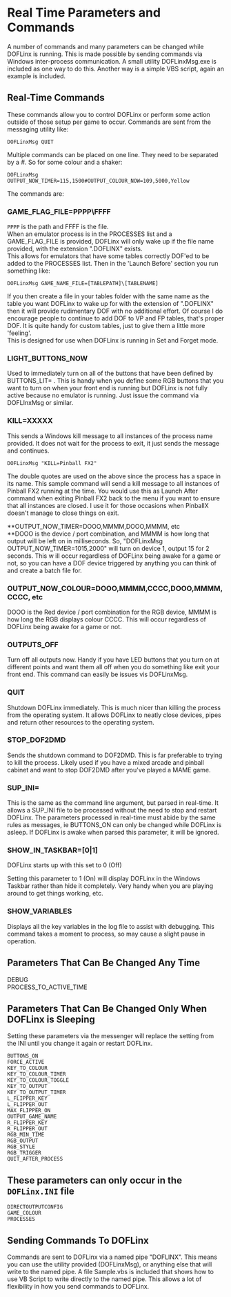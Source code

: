 # Real Time Parameters and Commands

A number of commands and many parameters can be changed while DOFLinx is
running. This is made possible by sending commands via Windows
inter-process communication. A small utility DOFLinxMsg.exe is included
as one way to do this. Another way is a simple VBS script, again an
example is included.

## Real-Time Commands

These commands allow you to control DOFLinx or perform some action
outside of those setup per game to occur. Commands are sent from the
messaging utility like:

```ascii
DOFLinxMsg QUIT
```

Multiple commands can be placed on one line. They need to be separated
by a #. So for some colour and a shaker:

```ascii
DOFLinxMsg
OUTPUT_NOW_TIMER=115,1500#OUTPUT_COLOUR_NOW=109,5000,Yellow
```

The commands are:

### GAME_FLAG_FILE=PPPP\FFFF

`PPPP` is the path and FFFF is the file.  
When an emulator process is in the PROCESSES list and a GAME_FLAG_FILE
is provided, DOFLinx will only wake up if the file name provided, with
the extension ".DOFLINX" exists.  
This allows for emulators that have some tables correctly DOF'ed to be
added to the PROCESSES list. Then in the 'Launch Before' section you run
something like:

```ascii
DOFLinxMsg GAME_NAME_FILE=[TABLEPATH]\[TABLENAME]
```

If you then create a file in your tables folder with the same name as
the table you want DOFLinx to wake up for with the extension of
".DOFLINX" then it will provide rudimentary DOF with no additional
effort. Of course I do encourage people to continue to add DOF to VP and
FP tables, that's proper DOF. It is quite handy for custom tables, just
to give them a little more 'feeling'.  
This is designed for use when DOFLinx is running in Set and Forget mode.

### LIGHT_BUTTONS_NOW

Used to immediately turn on all of the buttons that have been defined by
BUTTONS_LIT= . This is handy when you define some RGB buttons that you
want to turn on when your front end is running but DOFLinx is not fully
active because no emulator is running. Just issue the command via
DOFLInxMsg or similar.

### KILL=XXXXX

This sends a Windows kill message to all instances of the process name
provided. It does not wait for the process to exit, it just sends the
message and continues.

```ascii
DOFLinxMsg "KILL=Pinball FX2"
```

The double quotes are used on the above since the process has a space in
its name. This sample command will send a kill message to all instances
of Pinball FX2 running at the time. You would use this as Launch After
command when exiting Pinball FX2 back to the menu if you want to ensure
that all instances are closed. I use it for those occasions when
PinballX doesn't manage to close things on exit.

**OUTPUT_NOW_TIMER=DOOO,MMMM,DOOO,MMMM, etc  
**DOOO is the device / port combination, and MMMM is how long that
output will be left on in milliseconds. So, "DOFLinxMsg
OUTPUT_NOW_TIMER=1015,2000" will turn on device 1, output 15 for 2
seconds. This w ill occur regardless of DOFLinx being awake for a game
or not, so you can have a DOF device triggered by anything you can think
of and create a batch file for.

### OUTPUT_NOW_COLOUR=DOOO,MMMM,CCCC,DOOO,MMMM,CCCC, etc

DOOO is the Red device / port combination for the RGB device, MMMM is
how long the RGB displays colour CCCC. This will occur regardless of
DOFLinx being awake for a game or not.

### OUTPUTS_OFF

Turn off all outputs now. Handy if you have LED buttons that you turn on
at different points and want them all off when you do something like
exit your front end. This command can easily be issues vis DOFLinxMsg.

### QUIT

Shutdown DOFLinx immediately. This is much nicer than killing the
process from the operating system. It allows DOFLinx to neatly close
devices, pipes and return other resources to the operating system.

### STOP_DOF2DMD

Sends the shutdown command to DOF2DMD. This is far preferable to trying
to kill the process. Likely used if you have a mixed arcade and pinball
cabinet and want to stop DOF2DMD after you've played a MAME game.

### SUP_INI=

This is the same as the command line argument, but parsed in real-time.
It allows a SUP_INI file to be processed without the need to stop and
restart DOFLinx. The parameters processed in real-time must abide by the
same rules as messages, ie BUTTONS_ON can only be changed while DOFLinx
is asleep. If DOFLinx is awake when parsed this parameter, it will be
ignored.

### SHOW_IN_TASKBAR=[0|1]

DOFLinx starts up with this set to 0 (Off)

Setting this parameter to 1 (On) will display DOFLinx in the Windows
Taskbar rather than hide it completely. Very handy when you are playing
around to get things working, etc.

### SHOW_VARIABLES

Displays all the key variables in the log file to assist with debugging.
This command takes a moment to process, so may cause a slight pause in
operation.

## Parameters That Can Be Changed Any Time

DEBUG  
PROCESS_TO_ACTIVE_TIME

## Parameters That Can Be Changed Only When DOFLinx is Sleeping

Setting these parameters via the messenger will replace the setting from
the INI until you change it again or restart DOFLinx.

```ascii
BUTTONS_ON
FORCE_ACTIVE
KEY_TO_COLOUR
KEY_TO_COLOUR_TIMER
KEY_TO_COLOUR_TOGGLE
KEY_TO_OUTPUT
KEY_TO_OUTPUT_TIMER
L_FLIPPER_KEY
L_FLIPPER_OUT
MAX_FLIPPER_ON
OUTPUT_GAME_NAME
R_FLIPPER_KEY
R_FLIPPER_OUT
RGB_MIN_TIME
RGB_OUTPUT
RGB_STYLE
RGB_TRIGGER
QUIT_AFTER_PROCESS
```

## These parameters can only occur in the `DOFLinx.INI` file

```ascii
DIRECTOUTPUTCONFIG
GAME_COLOUR
PROCESSES
```

## Sending Commands To DOFLinx

Commands are sent to DOFLinx via a named pipe "DOFLINX". This means you
can use the utility provided (DOFLinxMsg), or anything else that will
write to the named pipe. A file Sample.vbs is included that shows how to
use VB Script to write directly to the named pipe. This allows a lot of
flexibility in how you send commands to DOFLinx.

